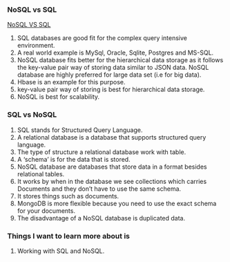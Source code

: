 ### NoSQL vs SQL

[NoSQL VS SQL](./read%2011.png)

1. SQL databases are good fit for the complex query intensive environment.
2. A real world example is MySql, Oracle, Sqlite, Postgres and MS-SQL.
3. NoSQL database fits better for the hierarchical data storage as it follows the key-value pair way of storing data similar to JSON data. NoSQL database are highly preferred for large data set (i.e for big data).
4. Hbase is an example for this purpose.
5. key-value pair way of storing is best for hierarchical data storage.
6. NoSQL is best for scalability.

### SQL vs NoSQL

1. SQL stands for Structured Query Language.
2. A relational database is a database that supports structured query language.
3. The type of structure a relational database work with table.
4. A ‘schema’ is for the data that is stored.
5. NoSQL database are databases that store data in a format besides relational tables.
6. It works by when in the database we see collections which carries Documents and they don’t have to use the same schema.
7. It stores things such as documents.
8. MongoDB is more flexible because you need to use the exact schema for your documents.
9. The disadvantage of a NoSQL database is duplicated data. 

### Things I want to learn more about is

1. Working with SQL and NoSQL.

